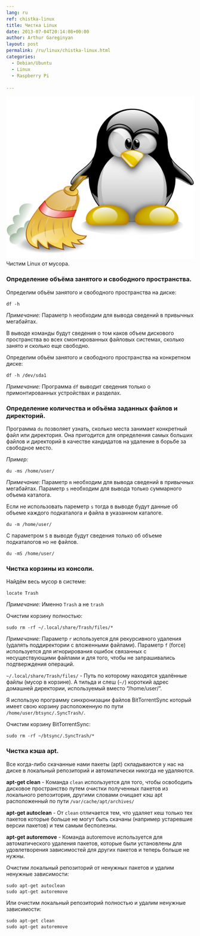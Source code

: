 ```yaml
---
lang: ru
ref: chistka-linux
title: Чистка Linux
date: 2013-07-04T20:14:08+00:00
author: Arthur Gareginyan
layout: post
permalink: /ru/linux/chistka-linux.html
categories:
  - Debian/Ubuntu
  - Linux
  - Raspberry Pi

---
```


![thumb](/images/Clean-linux.png)
Чистим Linux от мусора.


### Определение объёма занятого и свободного пространства.

Определим объём занятого и свободного пространства на диске:

```
df -h
```

*Примечание:*
Параметр `h` необходим для вывода сведений в привычных мегабайтах.

В выводе команды будут сведения о том каков объем дискового пространства во всех смонтированных файловых системах, сколько занято и сколько еще свободно.

Определим объём занятого и свободного пространства на конкретном диске:

```
df -h /dev/sda1
```

*Примечание:*
Программа `df` выводит сведения только о примонтированных устройствах и разделах.


### Определение количества и объёма заданных файлов и директорий.

Программа `du` позволяет узнать, сколько места занимает конкретный файл или директория. Она пригодится для определения самых больших файлов и директорий в качестве кандидатов на удаление в борьбе за свободное место.

*Пример:*

```
du -ms /home/user/
```

*Примечание:*
Параметр `m` необходим для вывода сведений в привычных мегабайтах. 
Параметр `s` необходим для вывода только суммарного объема каталога.

Если не использовать пареметр  `s` тогда в выводе будут данные об объеме каждого подкаталога и файла в указанном каталоге.

```
du -m /home/user/
```

С параметром `S` в выводе будут сведения только об объеме подкаталогов но не файлов. 

```
du -mS /home/user/
```


### Чистка корзины из консоли.

Найдём весь мусор в системе:

```
locate Trash
```

*Примечание:*
Именно `Trash` а не `trash`

Очистим корзину полностью:

```
sudo rm -rf ~/.local/share/Trash/files/*
```

*Примечание:*
Параметр `r` используется для рекурсивного удаления (удалять поддиректории с вложенными файлами). 
Параметр `f` (force) используется для игнорирования ошибок связанных с несуществующими файлами и для того, чтобы не запрашивались подтверждения операций.

`~/.local/share/Trash/files/` - Путь по которому находятся удалённые файлы (мусор в корзине). А тильда и слеш (`~/`) короткий адрес домашней директории, используемый вместо “/home/user/”.

Я использую программу синхронизации файлов BitTorrentSync который имеет свою корзину расположенную по пути `/home/user/btsync/.SyncTrash/`. 

Очистим корзину BitTorrentSync:

```
sudo rm -rf ~/btsync/.SyncTrash/*
```


### Чистка кэша apt.

Все когда-либо скачанные нами пакеты (apt) складываются у нас на диске в локальный репозиторий и автоматически никогда не удаляются.

**apt-get clean** - Команда `clean` используется для того, чтобы освободить дисковое пространство путем очистки полученных пакетов из локального репозитория, другими словами очищает кэш apt расположенный по пути `/var/cache/apt/archives/`

**apt-get autoclean** - От `clean` отличается тем, что удаляет кеш только тех пакетов которые больше не могут быть скачаны (например устаревшие версии пакетов) и тем самым бесполезны.

**apt-get autoremove** - Команда autoremove используется для автоматического удаления пакетов, которые были установлены для удовлетворения зависимостей для других пакетов и теперь больше не нужны.

Очистим локальный репозиторий от ненужных пакетов и удалим ненужные зависимости:

```
sudo apt-get autoclean
sudo apt-get autoremove
```

Или очистим локальный репозиторий полностью и удалим ненужные зависимости:

```
sudo apt-get clean
sudo apt-get autoremove
```
